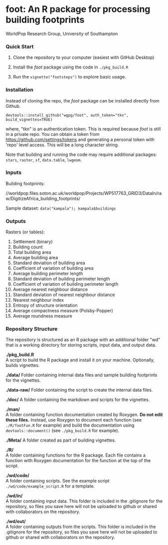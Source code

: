 # foot: An R package for processing building footprints
WorldPop Research Group, University of Southampton

### Quick Start  

1. Clone the repository to your computer (easiest with GitHub Desktop)

2. Install the *foot* package using the code in `./pkg_build.R`

3. Run the `vignette("footsteps")` to explore basic usage.

### Installation
Instead of cloning the repo, the *foot* package can be installed directly from Github.
```
devtools::install_github("wgpg/foot", auth_token="tkn", build_vignettes=TRUE)
```
where, "tkn" is an authentication token. This is required because *foot* is still in a private repo. You can obtain a token from <https://github.com/settings/tokens> and generating a personal token with 'repo' level access. This will be a long character string.

Note that building and running the code may require additional packages: `stars`, `raster`, `sf`, `data.table`, `lwgeom`.

### Inputs
Building footprints:  

//worldpop.files.soton.ac.uk/worldpop/Projects/WP517763_GRID3/DataIn/raw/DigitizeAfrica_building_footprints/

Sample dataset:
`data("kampala"); kampala$buildings`

### Outputs
Rasters (or tables):  

1. Settlement (binary)
2. Building count
3. Total building area
4. Average building area
5. Standard deviation of building area
6. Coefficient of variation of building area
7. Average building perimeter length
8. Standard deviation of building perimeter length
9. Coefficient of variation of building perimeter length
10. Average nearest neighbour distance
11. Standard deviation of nearest neighbour distance
12. Nearest neighbour index
13. Entropy of structure orientation
14. Average compactness measure (Polsby-Popper)
15. Average roundness measure

### Repository Structure
The repository is structured as an R package with an additional folder "wd" that is a working directory for storing scripts, input data, and output data.

**./pkg_build.R**  
A script to build the R package and install it on your machine. Optionally, builds vignettes.

**./data/**
Folder containing internal data files and sample building footprints for the vignettes.

**./data-raw/**
Folder containing the script to create the internal data files.

**./doc/** 
A folder containing the markdown and scripts for the vignettes.

**./man/**  
A folder containing function documentation created by Roxygen. **Do not edit these files.** Instead, use Roxygen to document each function (see `./R/footFun.R` for example) and build the documentation using `devtools::document()` (see `./pkg_build.R` for example).

**./Meta/**
A folder created as part of building vignettes.

**./R/**  
A folder containing functions for the R package. Each file contains a function with Roxygen documentation for the function at the top of the script. 

**./wd/code/**  
A folder containing scripts. See the example script `./wd/code/example_script.R` for a template.

**./wd/in/**  
A folder containing input data. This folder is included in the .gitignore for the repository, so files you save here will not be uploaded to github or shared with collaborators on the repository.

**./wd/out/**  
A folder containing outputs from the scripts. This folder is included in the .gitignore for the repository, so files you save here will not be uploaded to github or shared with collaborators on the repository.


